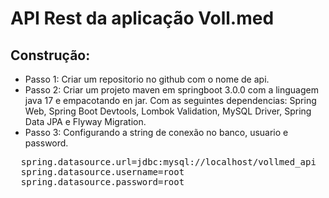 # API Rest da aplicação Voll.med
## Construção:
- Passo 1: Criar um repositorio no github com o nome de api.
- Passo 2: Criar um projeto maven em springboot 3.0.0 com a linguagem java 17 e empacotando en jar.
Com as seguintes dependencias: Spring Web, Spring Boot Devtools, Lombok Validation, MySQL Driver, Spring Data JPA e
  Flyway Migration.
 - Passo 3: Configurando a string de conexão no banco, usuario e  password.
  
  <pre>
  spring.datasource.url=jdbc:mysql://localhost/vollmed_api
  spring.datasource.username=root
  spring.datasource.password=root
  </pre>

